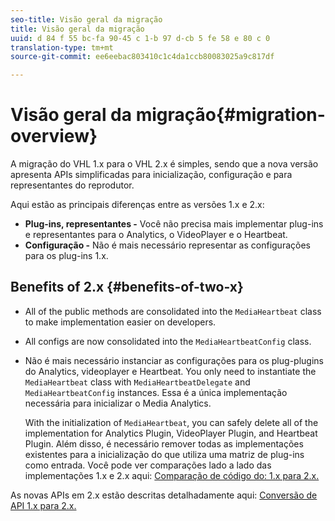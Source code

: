 ```yaml
---
seo-title: Visão geral da migração
title: Visão geral da migração
uuid: d 84 f 55 bc-fa 90-45 c 1-b 97 d-cb 5 fe 58 e 80 c 0
translation-type: tm+mt
source-git-commit: ee6eebac803410c1c4da1ccb80083025a9c817df

---
```



# Visão geral da migração{#migration-overview}

A migração do VHL 1.x para o VHL 2.x é simples, sendo que a nova versão apresenta APIs simplificadas para inicialização, configuração e para representantes do reprodutor.

Aqui estão as principais diferenças entre as versões 1.x e 2.x:

* **Plug-ins, representantes -** Você não precisa mais implementar plug-ins e representantes para o Analytics, o VideoPlayer e o Heartbeat.
* **Configuração -** Não é mais necessário representar as configurações para os plug-ins 1.x.

## Benefits of 2.x {#benefits-of-two-x}

* All of the public methods are consolidated into the `MediaHeartbeat` class to make implementation easier on developers.
* All configs are now consolidated into the `MediaHeartbeatConfig` class.
* Não é mais necessário instanciar as configurações para os plug-plugins do Analytics, videoplayer e Heartbeat. You only need to instantiate the `MediaHeartbeat` class with `MediaHeartbeatDelegate` and `MediaHeartbeatConfig` instances. Essa é a única implementação necessária para inicializar o Media Analytics.

   With the initialization of `MediaHeartbeat`, you can safely delete all of the implementation for Analytics Plugin, VideoPlayer Plugin, and Heartbeat Plugin. Além disso, é necessário remover todas as implementações existentes para a inicialização do que utiliza uma matriz de plug-ins como entrada. Você pode ver comparações lado a lado das implementações 1.x e 2.x aqui: [Comparação de código do: 1.x para 2.x.](./code-comparison-1x-2x.md)

As novas APIs em 2.x estão descritas detalhadamente aqui: [Conversão de API 1.x para 2.x.](./1x-2x-api-change.md)
